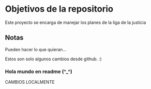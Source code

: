# Objetivos de la repositorio

Este proyecto se encarga de manejar los planes de la liga de la justicia


## Notas
Pueden hacer lo que quieran...

Estos son solo algunos cambios desde github. :)

### Hola mundo en readme (^_^)


CAMBIOS LOCALMENTE